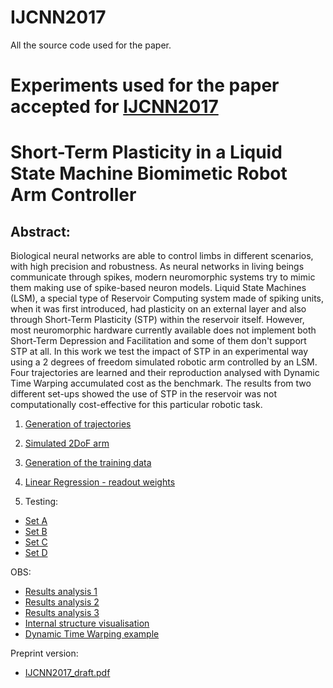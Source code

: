 # IJCNN2017
All the source code used for the paper.


# Experiments used for the paper accepted for [IJCNN2017](http://www.ijcnn.org/)
# Short-Term Plasticity in a Liquid State Machine Biomimetic Robot Arm Controller

## Abstract:
Biological neural networks are able to control limbs in different scenarios, with high precision and robustness. As neural networks in living beings communicate through spikes, modern neuromorphic systems try to mimic them making use of spike-based neuron models. Liquid State Machines (LSM), a special type of Reservoir Computing system made of spiking units, when it was first introduced, had plasticity on an external layer and also through Short-Term Plasticity (STP) within the reservoir itself. However, most neuromorphic hardware currently available does not implement both Short-Term Depression and Facilitation and some of them don't support STP at all. In this work we test the impact of STP in an experimental way using a 2 degrees of freedom simulated robotic arm controlled by an LSM. Four trajectories are learned and their reproduction analysed with Dynamic Time Warping accumulated cost as the benchmark. The results from two different set-ups showed the use of STP in the reservoir was not computationally cost-effective for this particular robotic task.


1) [Generation of trajectories](https://github.com/ricardodeazambuja/IJCNN2017/blob/master/2DofArm_simulation_data_generator-figures.ipynb)

2) [Simulated 2DoF arm](https://github.com/ricardodeazambuja/IJCNN2017/blob/master/2DofArm_simulation_data_generator_and_physics.ipynb)

3) [Generation of the training data](https://github.com/ricardodeazambuja/IJCNN2017/blob/master/2DofArm_simulation-Main.ipynb)

4) [Linear Regression - readout weights](https://github.com/ricardodeazambuja/IJCNN2017/blob/master/2DofArm_simulation_linear_regression.ipynb)

5) Testing:
- [Set A](https://github.com/ricardodeazambuja/IJCNN2017/blob/master/2DofArm_simulation_testing_learned_readouts-A-STP_ON.ipynb)
- [Set B](https://github.com/ricardodeazambuja/IJCNN2017/blob/master/2DofArm_simulation_testing_learned_readouts-B-STP_OFF.ipynb)
- [Set C](https://github.com/ricardodeazambuja/IJCNN2017/blob/master/2DofArm_simulation_testing_learned_readouts-C-STP_ON.ipynb)
- [Set D](https://github.com/ricardodeazambuja/IJCNN2017/blob/master/2DofArm_simulation_testing_learned_readouts-D-STP_OFF.ipynb)


OBS:  
- [Results analysis 1](https://github.com/ricardodeazambuja/IJCNN2017/blob/master/___2DofArm_simulation_testing_analysis.ipynb)
- [Results analysis 2](https://github.com/ricardodeazambuja/IJCNN2017/blob/master/___2DofArm_simulation_testing_learned_readouts-analysis-metric-individual-sets.ipynb)
- [Results analysis 3](https://github.com/ricardodeazambuja/IJCNN2017/blob/master/___2DofArm_simulation_testing_learned_readouts-analysis.ipynb)
- [Internal structure visualisation](https://github.com/ricardodeazambuja/IJCNN2017/blob/master/2DofArm_simulation_3D_printing_of_liquid_structure.ipynb)
- [Dynamic Time Warping example](https://github.com/ricardodeazambuja/IJCNN2017/blob/master/DTW_Visualisation_Example.ipynb)

Preprint version:  
- [IJCNN2017_draft.pdf](https://github.com/ricardodeazambuja/IJCNN2017-2/raw/master/IJCNN2017_draft.pdf)





